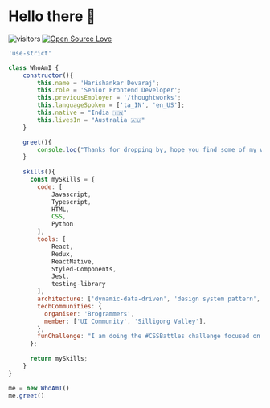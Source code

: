 # Hello there 👋

![visitors](https://visitor-badge.laobi.icu/badge?page_id=Hari-Shankar-3296)
[![Open Source Love](https://badges.frapsoft.com/os/v3/open-source.svg?v=103)](https://github.com/ellerbrock/open-source-badges/)


```javascript
'use-strict'

class WhoAmI {
    constructor(){
        this.name = 'Harishankar Devaraj';
        this.role = 'Senior Frontend Developer';
        this.previousEmployer = '/thoughtworks';
        this.languageSpoken = ['ta_IN', 'en_US'];
        this.native = "India 🇮🇳"
        this.livesIn = "Australia 🇦🇺"
    }

    greet(){
        console.log("Thanks for dropping by, hope you find some of my work interesting.")
    }
    
    skills(){
      const mySkills = {
        code: [
            Javascript,
            Typescript,
            HTML,
            CSS,
            Python
        ],
        tools: [ 
            React, 
            Redux,
            ReactNative,
            Styled-Components,
            Jest,
            testing-library
        ],
        architecture: ['dynamic-data-driven', 'design system pattern', 'mobile-first-approach'],
        techCommunities: {
          organiser: 'Brogrammers',
          member: ['UI Community', 'Silligong Valley'],
        },
        funChallenge: "I am doing the #CSSBattles challenge focused on CSS Fun"
      };
      
      return mySkills;
    }
}

me = new WhoAmI()
me.greet()
```
